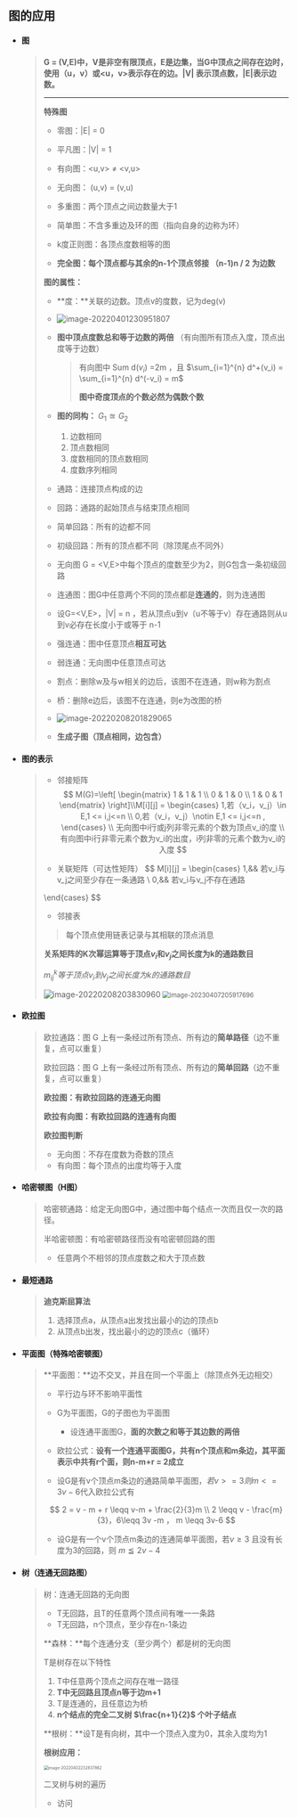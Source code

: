 ## 图的应用

- #### **图**

  > **G = (V,E)中，V是非空有限顶点，E是边集，当G中顶点之间存在边时，使用（u，v）或<u，v>表示存在的边。|V| 表示顶点数，|E|表示边数。**
  >
  > ---
  >
  > **特殊图**
  >
  > - 零图：|E| = 0
  >
  > - 平凡图：|V| = 1
  >
  > - 有向图：<u,v> $\neq$ <v,u> 
  >
  > - 无向图： (u,v)  = (v,u)
  > - 多重图：两个顶点之间边数量大于1
  > - 简单图：不含多重边及环的图（指向自身的边称为环）
  > - k度正则图：各顶点度数相等的图
  > - **完全图：每个顶点都与其余的n-1个顶点邻接 （n-1)n / 2 为边数**
  >
  > 
  >
  > **图的属性：**
  >
  > - **度：**关联的边数。顶点v的度数，记为deg(v)
  >
  > - ![image-20220401230951807](image-20220401230951807.png)  
  >
  > - **图中顶点度数总和等于边数的两倍** （有向图所有顶点入度，顶点出度等于边数）
  >
  >   > 有向图中 Sum d($v_i$) =2m ，且 $\sum_{i=1}^{n} d^+(v_i) = \sum_{i=1}^{n} d^(-v_i) = m$
  >   >
  >   > **图中奇度顶点的个数必然为偶数个数**
  >
  > - **图的同构：** $G_1 \approxeq G_2$
  >
  >   1. 边数相同
  >   2. 顶点数相同
  >   3. 度数相同的顶点数相同
  >   4. 度数序列相同
  >
  > 
  >
  > - 通路：连接顶点构成的边
  > - 回路：通路的起始顶点与结束顶点相同 
  > - 简单回路：所有的边都不同
  > - 初级回路：所有的顶点都不同（除顶尾点不同外）
  > - 无向图 G = <V,E>中每个顶点的度数至少为2，则G包含一条初级回路
  > - 连通图：图G中任意两个不同的顶点都是**连通的**，则为连通图
  > - 设G=<V,E>，|V| = n ，若从顶点u到v（u不等于v）存在通路则从u到v必存在长度小于或等于 n-1
  > - 强连通：图中任意顶点**相互可达**
  > - 弱连通：无向图中任意顶点可达
  > - 割点：删除w及与w相关的边后，该图不在连通，则w称为割点
  > - 桥：删除e边后，该图不在连通，则e为改图的桥
  > - ![image-20220208201829065](image-20220208201829065.png) 
  > - **生成子图（顶点相同，边包含）**
  >

- #### 图的表示 
  
  >- 邻接矩阵
  >$$
  >M(G)=\left[
  > 	\begin{matrix}
  > 		1 & 1 & 1 \\
  > 		0 & 1 & 0 \\
  > 		1 & 0 & 1
  > 	\end{matrix}
  > \right]\\M[i][j] = 
  > \begin{cases}
  > 1,若（v_i，v_j）\in E,1 <= i,j<=n \\
  > 0,若（v_i，v_j）\notin E,1 <= i,j<=n ,
  > \end{cases} \\
  > 无向图中i行或j列非零元素的个数为顶点v_i的度 \\
  > 有向图中i行非零元素个数为v_i的出度，i列非零的元素个数为v_i的入度
  >$$
  >
  >- 关联矩阵（可达性矩阵）
  >$$
  >M[i][j] = 
  > \begin{cases}
  > 1,&& 若v_i与v_j之间至少存在一条通路 \\
  >0,&& 若v_i与v_j不存在通路
  >
  > \end{cases}
  >$$
  >
  >- 邻接表
  >
  >  > 每个顶点使用链表记录与其相联的顶点消息
  >
  >
  >
  >**关系矩阵的K次幂运算等于顶点$v_i$和$v_j$之间长度为k的通路数目**
  >
  >$m_{ij}^k 等于顶点v_i到v_j之间长度为k的通路数目$
  >
  >![image-20220208203830960](image-20220208203830960.png) <img src="image-20230407205917696.png" alt="image-20230407205917696" style="zoom: 80%;" />  
  >
  >
  >
  > 
  
- #### **欧拉图**

  > 欧拉通路：图 G 上有一条经过所有顶点、所有边的**简单路径**（边不重复，点可以重复）
  >
  > 欧拉回路：图 G 上有一条经过所有顶点、所有边的**简单回路**（边不重复，点可以重复）
  >
  > **欧拉图：**有欧拉回路的连通**无向图**
  >
  > **欧拉有向图：**有欧拉回路的连通**有向图**
  >
  > **欧拉图判断**
  >
  > - 无向图：不存在度数为奇数的顶点
  > - 有向图：每个顶点的出度均等于入度
  
- #### **哈密顿图**（H图）
  
  >哈密顿通路：给定无向图G中，通过图中每个结点一次而且仅一次的路径。
  >
  >半哈密顿图：有哈密顿路径而没有哈密顿回路的图
  >
  >- 任意两个不相邻的顶点度数之和大于顶点数
  
- #### **最短通路**
  
  > **迪克斯屈算法**
  >
  > 1. 选择顶点a，从顶点a出发找出最小的边的顶点b
  > 2. 从顶点b出发，找出最小的边的顶点c（循环）
  
- #### **平面图（特殊哈密顿图）**
  
  > **平面图：**边不交叉，并且在同一个平面上（除顶点外无边相交）
  >
  > - 平行边与环不影响平面性
  >
  > - G为平面图，G的子图也为平面图
  >
  >   - 设连通平面图G，**面的次数之和等于其边数的两倍**
  >
  > - 欧拉公式：**设有一个连通平面图G，共有n个顶点和m条边，其平面表示中共有r个面，则n-m+r = 2成立**
  >
  > - 设G是有v个顶点m条边的通路简单平面图，$若v >= 3 则 m <=3v-6$代入欧拉公式有
  >
  > $$
  > 2 = v - m + r \leqq v-m + \frac{2}{3}m \\
  >   2 \leqq v - \frac{m}{3}，6\leqq 3v -m ， m \leqq 3v-6
  > $$
  > 
  > 
  >- 设G是有一个v个顶点m条边的连通简单平面图，若$v \geq 3$ 且没有长度为3的回路，则 $m \leqq 2v - 4$
  >
  
- #### **树（连通无回路图）**
  
  > 树：连通无回路的无向图
  >
  > - T无回路，且T的任意两个顶点间有唯一一条路
  > - T无回路，n个顶点，至少存在n-1条边
  >
  > **森林：**每个连通分支（至少两个）都是树的无向图
  >
  > T是树存在以下特性
  >
  > 1. T中任意两个顶点之间存在唯一路径
  > 2. **T中无回路且顶点n等于边m+1**
  > 3. T是连通的，且任意边为桥
  > 4. **n个结点的完全二叉树 $\frac{n+1}{2}$ 个叶子结点**
  >
  > **根树：**设T是有向树，其中一个顶点入度为0，其余入度均为1
  >
  > **根树应用：**
  >
  > <img src="image-20220402232837862.png" alt="image-20220402232837862" style="zoom:50%;" /> 
  >
  >  二叉树与树的遍历
  >
  > - 访问
  
  
  
    









